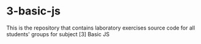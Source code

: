 # 3-basic-js
This is the repository that contains laboratory exercises source code for all students' groups for subject [3] Basic JS
